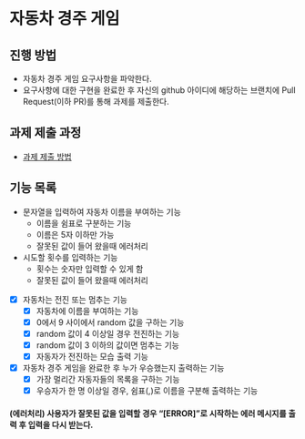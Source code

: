 # 자동차 경주 게임
## 진행 방법
* 자동차 경주 게임 요구사항을 파악한다.
* 요구사항에 대한 구현을 완료한 후 자신의 github 아이디에 해당하는 브랜치에 Pull Request(이하 PR)를 통해 과제를 제출한다.

## 과제 제출 과정
* [과제 제출 방법](https://github.com/next-step/nextstep-docs/tree/master/precourse)

## 기능 목록
* 문자열을 입력하여 자동차 이름을 부여하는 기능
  * 이름을 쉼표로 구분하는 기능
  * 이름은 5자 이하만 가능
  * 잘못된 값이 들어 왔을때 에러처리
* 시도할 횟수를 입력하는 기능
  * 횟수는 숫자만 입력할 수 있게 함
  * 잘못된 값이 들어 왔을때 에러처리
* [x] 자동차는 전진 또는 멈추는 기능
  * [x] 자동차에 이름을 부여하는 기능
  * [x] 0에서 9 사이에서 random 값을 구하는 기능 
  * [x] random 값이 4 이상일 경우 전진하는 기능
  * [x] random 값이 3 이하의 값이면 멈추는 기능
  * [x] 자동자가 전진하는 모습 출력 기능
* [x] 자동차 경주 게임을 완료한 후 누가 우승했는지 출력하는 기능
  * [x] 가장 멀리간 자동자들의 목록을 구하는 기능 
  * [x] 우승자가 한 명 이상일 경우, 쉼표(,)로 이름을 구분해 출력하는 기능
#### (에러처리) 사용자가 잘못된 값을 입력할 경우 “[ERROR]”로 시작하는 에러 메시지를 출력 후 입력을 다시 받는다.
